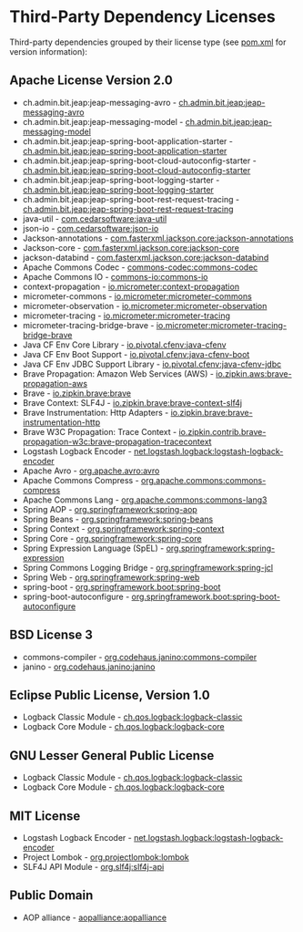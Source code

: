 
Third-Party Dependency Licenses
===============================

Third-party dependencies grouped by their license type (see [pom.xml](/pom.xml) for version information):


Apache License Version 2.0
-------------------------------

 * ch.admin.bit.jeap:jeap-messaging-avro - [ch.admin.bit.jeap:jeap-messaging-avro](https://github.com/jeap-admin-ch/jeap-messaging/tree/main/jeap-messaging-avro)
 * ch.admin.bit.jeap:jeap-messaging-model - [ch.admin.bit.jeap:jeap-messaging-model](https://github.com/jeap-admin-ch/jeap-messaging/tree/main/jeap-messaging-model)
 * ch.admin.bit.jeap:jeap-spring-boot-application-starter - [ch.admin.bit.jeap:jeap-spring-boot-application-starter](https://github.com/jeap-admin-ch/jeap-spring-boot-starters/tree/main/jeap-spring-boot-application-starter)
 * ch.admin.bit.jeap:jeap-spring-boot-cloud-autoconfig-starter - [ch.admin.bit.jeap:jeap-spring-boot-cloud-autoconfig-starter](https://github.com/jeap-admin-ch/jeap-spring-boot-starters/tree/main/jeap-spring-boot-cloud-autoconfig-starter)
 * ch.admin.bit.jeap:jeap-spring-boot-logging-starter - [ch.admin.bit.jeap:jeap-spring-boot-logging-starter](https://github.com/jeap-admin-ch/jeap-spring-boot-starters/tree/main/jeap-spring-boot-logging-starter)
 * ch.admin.bit.jeap:jeap-spring-boot-rest-request-tracing - [ch.admin.bit.jeap:jeap-spring-boot-rest-request-tracing](https://github.com/jeap-admin-ch/jeap-spring-boot-starters/tree/main/jeap-spring-boot-rest-request-tracing)
 * java-util - [com.cedarsoftware:java-util](https://github.com/jdereg/java-util)
 * json-io - [com.cedarsoftware:json-io](https://github.com/jdereg/json-io)
 * Jackson-annotations - [com.fasterxml.jackson.core:jackson-annotations](https://github.com/FasterXML/jackson)
 * Jackson-core - [com.fasterxml.jackson.core:jackson-core](https://github.com/FasterXML/jackson-core)
 * jackson-databind - [com.fasterxml.jackson.core:jackson-databind](https://github.com/FasterXML/jackson)
 * Apache Commons Codec - [commons-codec:commons-codec](https://commons.apache.org/proper/commons-codec/)
 * Apache Commons IO - [commons-io:commons-io](https://commons.apache.org/proper/commons-io/)
 * context-propagation - [io.micrometer:context-propagation](https://github.com/micrometer-metrics/context-propagation)
 * micrometer-commons - [io.micrometer:micrometer-commons](https://github.com/micrometer-metrics/micrometer)
 * micrometer-observation - [io.micrometer:micrometer-observation](https://github.com/micrometer-metrics/micrometer)
 * micrometer-tracing - [io.micrometer:micrometer-tracing](https://github.com/micrometer-metrics/tracing)
 * micrometer-tracing-bridge-brave - [io.micrometer:micrometer-tracing-bridge-brave](https://github.com/micrometer-metrics/tracing)
 * Java CF Env Core Library - [io.pivotal.cfenv:java-cfenv](https://github.com/pivotal-cf/java-cfenv/)
 * Java CF Env Boot Support - [io.pivotal.cfenv:java-cfenv-boot](https://github.com/pivotal-cf/java-cfenv/)
 * Java CF Env JDBC Support Library - [io.pivotal.cfenv:java-cfenv-jdbc](https://github.com/pivotal-cf/java-cfenv/)
 * Brave Propagation: Amazon Web Services (AWS) - [io.zipkin.aws:brave-propagation-aws](https://github.com/openzipkin/zipkin-aws/brave-propagation-aws)
 * Brave - [io.zipkin.brave:brave](https://github.com/openzipkin/brave/brave)
 * Brave Context: SLF4J - [io.zipkin.brave:brave-context-slf4j](https://github.com/openzipkin/brave/brave-context-parent/brave-context-slf4j)
 * Brave Instrumentation: Http Adapters - [io.zipkin.brave:brave-instrumentation-http](https://github.com/openzipkin/brave/brave-instrumentation-parent/brave-instrumentation-http)
 * Brave W3C Propagation: Trace Context - [io.zipkin.contrib.brave-propagation-w3c:brave-propagation-tracecontext](https://github.com/openzipkin-contrib/brave-propagation-w3c/brave-propagation-tracecontext)
 * Logstash Logback Encoder - [net.logstash.logback:logstash-logback-encoder](https://github.com/logfellow/logstash-logback-encoder)
 * Apache Avro - [org.apache.avro:avro](https://avro.apache.org)
 * Apache Commons Compress - [org.apache.commons:commons-compress](https://commons.apache.org/proper/commons-compress/)
 * Apache Commons Lang - [org.apache.commons:commons-lang3](https://commons.apache.org/proper/commons-lang/)
 * Spring AOP - [org.springframework:spring-aop](https://github.com/spring-projects/spring-framework)
 * Spring Beans - [org.springframework:spring-beans](https://github.com/spring-projects/spring-framework)
 * Spring Context - [org.springframework:spring-context](https://github.com/spring-projects/spring-framework)
 * Spring Core - [org.springframework:spring-core](https://github.com/spring-projects/spring-framework)
 * Spring Expression Language (SpEL) - [org.springframework:spring-expression](https://github.com/spring-projects/spring-framework)
 * Spring Commons Logging Bridge - [org.springframework:spring-jcl](https://github.com/spring-projects/spring-framework)
 * Spring Web - [org.springframework:spring-web](https://github.com/spring-projects/spring-framework)
 * spring-boot - [org.springframework.boot:spring-boot](https://spring.io/projects/spring-boot)
 * spring-boot-autoconfigure - [org.springframework.boot:spring-boot-autoconfigure](https://spring.io/projects/spring-boot)

BSD License 3
-------------------------------

 * commons-compiler - [org.codehaus.janino:commons-compiler](http://janino-compiler.github.io/commons-compiler/)
 * janino - [org.codehaus.janino:janino](http://janino-compiler.github.io/janino/)

Eclipse Public License, Version 1.0
-------------------------------

 * Logback Classic Module - [ch.qos.logback:logback-classic](http://logback.qos.ch/logback-classic)
 * Logback Core Module - [ch.qos.logback:logback-core](http://logback.qos.ch/logback-core)

GNU Lesser General Public License
-------------------------------

 * Logback Classic Module - [ch.qos.logback:logback-classic](http://logback.qos.ch/logback-classic)
 * Logback Core Module - [ch.qos.logback:logback-core](http://logback.qos.ch/logback-core)

MIT License
-------------------------------

 * Logstash Logback Encoder - [net.logstash.logback:logstash-logback-encoder](https://github.com/logfellow/logstash-logback-encoder)
 * Project Lombok - [org.projectlombok:lombok](https://projectlombok.org)
 * SLF4J API Module - [org.slf4j:slf4j-api](http://www.slf4j.org)

Public Domain
-------------------------------

 * AOP alliance - [aopalliance:aopalliance](http://aopalliance.sourceforge.net)
